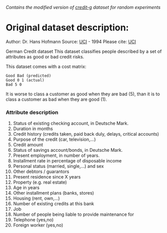 *Contains the modified version of [credit-g](https://www.openml.org/d/31) dataset for random experiments*


Original dataset description:
=============================
Author: Dr. Hans Hofmann
Source: [UCI](https://archive.ics.uci.edu/ml/datasets/statlog+(german+credit+data)) - 1994
Please cite: [UCI](https://archive.ics.uci.edu/ml/citation_policy.html)

German Credit dataset
This dataset classifies people described by a set of attributes as good or bad credit risks.

This dataset comes with a cost matrix:
```
Good Bad (predicted)
Good 0 1 (actual)
Bad 5 0
```

It is worse to class a customer as good when they are bad (5), than it is to class a customer as bad when they are good (1).

### Attribute description

1. Status of existing checking account, in Deutsche Mark.
2. Duration in months
3. Credit history (credits taken, paid back duly, delays, critical accounts)
4. Purpose of the credit (car, television,...)
5. Credit amount
6. Status of savings account/bonds, in Deutsche Mark.
7. Present employment, in number of years.
8. Installment rate in percentage of disposable income
9. Personal status (married, single,...) and sex
10. Other debtors / guarantors
11. Present residence since X years
12. Property (e.g. real estate)
13. Age in years
14. Other installment plans (banks, stores)
15. Housing (rent, own,...)
16. Number of existing credits at this bank
17. Job
18. Number of people being liable to provide maintenance for
19. Telephone (yes,no)
20. Foreign worker (yes,no)
